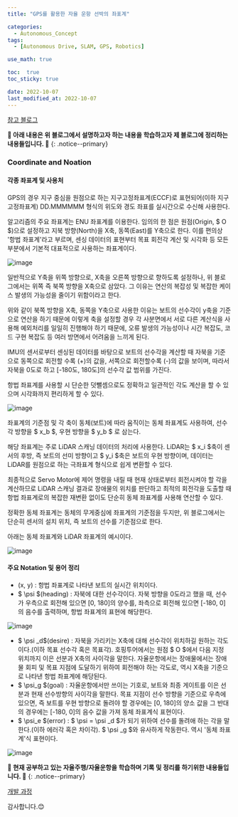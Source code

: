 ```yaml
---
title: "GPS를 활용한 자율 운항 선박의 좌표계"

categories:
  - Autonomous_Concept
tags:
  - [Autonomous Drive, SLAM, GPS, Robotics]

use_math: true

toc:  true
toc_sticky: true

date: 2022-10-07
last_modified_at: 2022-10-07
---
```

[참고 블로그](https://winterbloooom.github.io/autonomous%20vehicle/kaboat2022-dev-report/)  

**🐢 아래 내용은 위 블로그에서 설명하고자 하는 내용을 학습하고자 제 블로그에 정리하는 내용들입니다. 🐢**
{: .notice--primary}   

### Coordinate and Noation  

#### 각종 좌표계 및 사용처  

GPS의 경우 지구 중심을 원점으로 하는 지구고정좌표계(ECCF)로 표현되어(이하 지구고정좌표계) DD.MMMMMM 형식의 위도와 경도 좌표를 실시간으로 수신해 사용한다.  

알고리즘의 주요 좌표계는 ENU 좌표계를 이용한다. 임의의 한 점은 원점(Origin, $ O $)으로 설정하고 지북 방향(North)을 X축, 동쪽(East)를 Y축으로 한다. 이를 편의상 '항법 좌표계'라고 부르며, 센싱 데이터의 표현부터 목표 회전각 계산 및 시각화 등 모든 부분에서 기본적 대표적으로 사용하는 좌표계이다.  

![image](https://user-images.githubusercontent.com/37467408/194372355-a9d350eb-b957-4224-98bb-58ea58794d10.png)  

일반적으로 Y축을 위쪽 방향으로, X축을 오른쪽 방향으로 향하도록 설정하나, 위 블로그에서는 위쪽 즉 북쪽 방향을 X축으로 삼았다. 그 이유는 연산의 복잡성 및 복잡한 케이스 발생의 가능성을 줄이기 위함이라고 한다.  

위와 같이 북쪽 방향을 X축, 동쪽을 Y축으로 사용한 이유는 보트의 선수각이 y축을 기준으로 연산을 하기 때문에 이렇게 축을 설정할 경우 각 사분면에서 서로 다른 계산식을 사용해 예외처리를 일일히 진행해야 하기 때문에, 오류 발생의 가능성이나 시간 복잡도, 코드 구현 복잡도 등 여러 방면에서 어려움을 느끼게 된다.  

IMU의 센서로부터 센싱된 데이터를 바탕으로 보트의 선수각을 계산할 때 자북을 기준으로 동쪽으로 회전할 수록 (+)의 값을, 서쪽으로 회전할수록 (-)의 값을 보이며, 따라서 자북을 0도로 하고 [-180도, 180도]의 선수각 값 범위를 가진다.  

항법 좌표계를 사용할 시 단순한 덧뺄셈으로도 정확하고 일관적인 각도 계산을 할 수 있으며 시각화까지 편리하게 할 수 있다.  

![image](https://user-images.githubusercontent.com/37467408/194373584-3d0a8ec2-586a-4fd0-9c41-61860e2a5bdd.png)  

좌표계의 기준점 및 각 축이 동체(보트)에 따라 움직이는 동체 좌표계도 사용하여, 선수각 방향을 $ x_b $, 우현 방향을 $ y_b $ 로 삼는다.  

해당 좌표계는 주로 LiDAR 스캐닝 데이터의 처리에 사용한다. LiDAR는 $ x_i $축이 센서의 후방, 즉 보트의 선미 방향이고 $ y_i $축은 보트의 우현 방향이며, 데이터는 LiDAR를 원점으로 하는 극좌표계 형식으로 쉽게 변환할 수 있다.  

최종적으로 Servo Motor에 제어 명령을 내릴 때 현재 상태로부터 회전시켜야 할 각을 계산하므로 LiDAR 스캐닝 결과로 장애물의 위치를  판단하고 최적의 회전각을 도출할 때 항법 좌표계로의 복잡한 재변환 없이도 단순히 동체 좌표계를 사용해 연산할 수 있다.  

정확한 동체 좌표계는 동체의 무게중심에 좌표계의 기준점을 두지만, 위 블로그에서는 단순히 센서의 설치 위치, 즉 보트의 선수를 기준점으로 한다.  

아래는 동체 좌표계와 LiDAR 좌표계의 예시이다.  

![image](https://user-images.githubusercontent.com/37467408/194374652-b8a68bf1-b7f9-47fc-abc0-70c746daa68e.png)  

#### 주요 Notation 및 용어 정리  

- (x, y) : 항법 좌표계로 나타낸 보트의 실시간 위치이다.  
- $ \psi $(heading) : 자북에 대한 선수각이다. 자북 방향을 0도라고 했을 때, 선수가 우측으로 회전해 있으면 [0, 180]의 양수를, 좌측으로 회전해 있으면 [-180, 0]의 음수를 출력하며, 항법 좌표계의 표현에 해당한다.  

![image](https://user-images.githubusercontent.com/37467408/194375191-bb101331-94f4-4e51-b2de-87a667861372.png)  

- $ \psi _d$(desire) : 자북을 가리키는 X축에 대해 선수각이 위치하길 원하는 각도이다.(이하 목표 선수각 혹은 목표각). 호핑투어에서는 원점 $ O $에서 다음 지정 위치까지 이은 선분과 X축의 사이각을 말한다. 자율운항에서는 장애물에서는 장애물 회피 및 목표 지점에 도달하기 위하여 회전해야 하는 각도로, 역시 X축을 기준으로 나타낸 항법 좌표계에 해당된다.  
- $ \psi_g $(goal) : 자율운항에서만 쓰이는 기호로, 보트와 최종 게이트를 이은 선분과 현재 선수방향의 사이각을 말한다. 목표 지점이 선수 방향을 기준으로 우측에 있으면, 즉 보트를 우현 방향으로 돌려야 할 경우에는 [0, 180]의 양소 값을 그 반대의 경우에는 [-180, 0]의 음수 값을 가져 동체 좌표계식 표현이다.  
- $ \psi_e $(error) : $ \psi = \psi _d $가 되기 위하여 선수를 돌려애 하는 각을 말한다.(이하 에러각 혹은 차이각). $ \psi _g $와 유사하게 작동한다. 역시 '동체 좌표계'식 표현이다.  

![image](https://user-images.githubusercontent.com/37467408/194376547-85c68e55-3494-49db-a917-0ed4948c88bd.png)  


**🐢 현재 공부하고 있는 자율주행/자율운항을 학습하며 기록 및 정리를 하기위한 내용들입니다. 🐢**
{: .notice--primary}   

[개발 과정](https://winterbloooom.github.io/autonomous%20vehicle/kaboat2022-dev-report/)  

감사합니다.😊